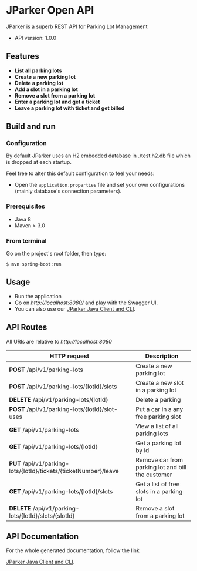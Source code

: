 # JParker Open API

JParker is a superb REST API for Parking Lot Management

- API version: 1.0.0

## Features

- **List all parking lots**
- **Create a new parking lot**
- **Delete a parking lot**
- **Add a slot in a parking lot**
- **Remove a slot from a parking lot**
- **Enter a parking lot and get a ticket**
- **Leave a parking lot with ticket and get billed**

## Build and run

### Configuration

By default JParker uses an H2 embedded database in ./test.h2.db file which is dropped at each startup.

Feel free to alter this default configuration to feel your needs:  

- Open the `application.properties` file and set your own configurations (mainly database's connection parameters).

### Prerequisites

- Java 8
- Maven > 3.0

### From terminal

Go on the project's root folder, then type:

    $ mvn spring-boot:run

## Usage

- Run the application
- Go on *http://localhost:8080/* and play with the Swagger UI.
- You can also use our [JParker Java Client and CLI](https://github.com/arielouziel/jparker-cli).

## API Routes

All URIs are relative to *http://localhost:8080*

HTTP request | Description
------------- | -------------
**POST** /api/v1/parking-lots | Create a new parking lot
**POST** /api/v1/parking-lots/{lotId}/slots | Create a new slot in a parking lot
**DELETE** /api/v1/parking-lots/{lotId} | Delete a parking
**POST** /api/v1/parking-lots/{lotId}/slot-uses | Put a car in a any free parking slot
**GET** /api/v1/parking-lots | View a list of all parking lots
**GET** /api/v1/parking-lots/{lotId} | Get a parking lot by id
**PUT** /api/v1/parking-lots/{lotId}/tickets/{ticketNumber}/leave | Remove car from parking lot and bill the customer
**GET** /api/v1/parking-lots/{lotId}/slots | Get a list of free slots in a parking lot
**DELETE** /api/v1/parking-lots/{lotId}/slots/{slotId} | Remove a slot from a parking lot

## API Documentation

For the whole generated documentation, follow the link

[JParker Java Client and CLI](https://github.com/arielouziel/jparker-cli).